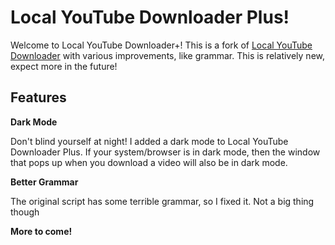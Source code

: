 <h1> Local YouTube Downloader Plus! </h1>
Welcome to Local YouTube Downloader+! This is a fork of <a href="https://greasyfork.org/nb/scripts/369400-local-youtube-downloader">Local YouTube Downloader</a> with various improvements, like grammar. This is relatively new, expect more in the future!

<h2> Features </h2>
<b>Dark Mode</b>

Don't blind yourself at night! I added a dark mode to Local YouTube Downloader Plus. If your system/browser is in dark mode, then the window that pops up when you download a video will also be in dark mode. 

<b> Better Grammar </b>

The original script has some terrible grammar, so I fixed it. Not a big thing though

<b> More to come! </b>
